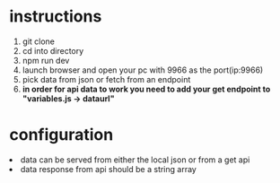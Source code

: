 # instructions
1. git clone
2. cd into directory
3. npm run dev
4. launch browser and open your pc with 9966 as the port(ip:9966) 
5. pick data from json or fetch from an endpoint
6. <b>in order for api data to work you need to add your get endpoint to "variables.js -> dataurl"</b>

# configuration
<li>data can be served from either the local json or from a get api</li>
<li>data response from api should be a string array</li>
